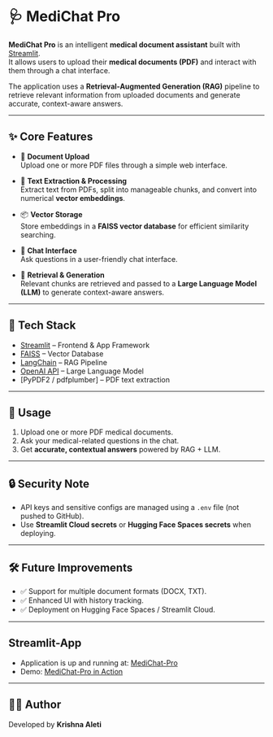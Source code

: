 

# 🩺 MediChat Pro

**MediChat Pro** is an intelligent **medical document assistant** built with [Streamlit](https://streamlit.io/).  
It allows users to upload their **medical documents (PDF)** and interact with them through a chat interface.  

The application uses a **Retrieval-Augmented Generation (RAG)** pipeline to retrieve relevant information from uploaded documents and generate accurate, context-aware answers.

---

## ✨ Core Features

- 📂 **Document Upload**  
  Upload one or more PDF files through a simple web interface.  

- 📝 **Text Extraction & Processing**  
  Extract text from PDFs, split into manageable chunks, and convert into numerical **vector embeddings**.  

- 📦 **Vector Storage**  
  Store embeddings in a **FAISS vector database** for efficient similarity searching.  

- 💬 **Chat Interface**  
  Ask questions in a user-friendly chat interface.  

- 🤖 **Retrieval & Generation**  
  Relevant chunks are retrieved and passed to a **Large Language Model (LLM)** to generate context-aware answers.  

---

## 🚀 Tech Stack

- [Streamlit](https://streamlit.io/) – Frontend & App Framework  
- [FAISS](https://github.com/facebookresearch/faiss) – Vector Database  
- [LangChain](https://www.langchain.com/) – RAG Pipeline  
- [OpenAI API](https://platform.openai.com/) – Large Language Model  
- [PyPDF2 / pdfplumber] – PDF text extraction  

---

## 📌 Usage

1. Upload one or more PDF medical documents.  
2. Ask your medical-related questions in the chat.  
3. Get **accurate, contextual answers** powered by RAG + LLM.  

---

## 🔒 Security Note

- API keys and sensitive configs are managed using a `.env` file (not pushed to GitHub).  
- Use **Streamlit Cloud secrets** or **Hugging Face Spaces secrets** when deploying.  

---

## 🛠️ Future Improvements

- ✅ Support for multiple document formats (DOCX, TXT).  
- ✅ Enhanced UI with history tracking.  
- ✅ Deployment on Hugging Face Spaces / Streamlit Cloud.  

---
## Streamlit-App
 - Application is up and running at: [MediChat-Pro](https://medichat-pro-01.streamlit.app/)
 - Demo: [MediChat-Pro in Action](https://github.com/user-attachments/assets/fa38957a-8236-4eb6-b0fc-919cd2232ca7)

---

## 👨‍💻 Author
Developed by **Krishna Aleti**
